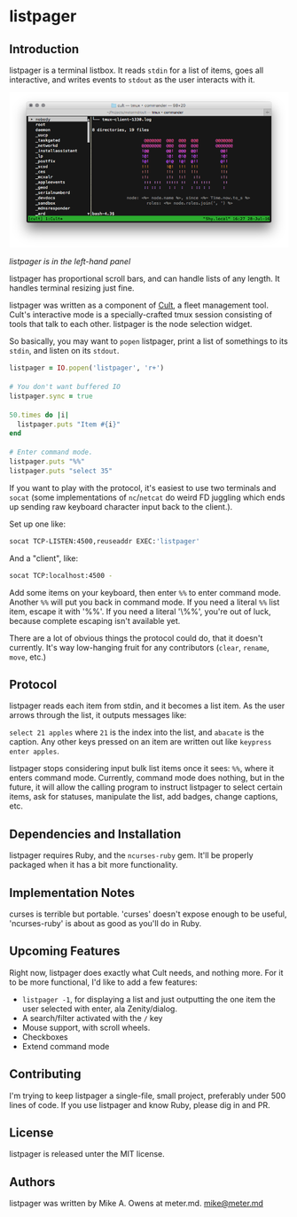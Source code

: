 # listpager

## Introduction
listpager is a terminal listbox.  It reads `stdin` for a list of items, goes all
interactive, and writes events to `stdout` as the user interacts with it.

![listpager in action](./doc/screenshot.png)

*listpager is in the left-hand panel*

listpager has proportional scroll bars, and can handle lists of any length.  It
handles terminal resizing just fine.

listpager was written as a component of [Cult][1], a fleet management tool.  Cult's
interactive mode is a specially-crafted tmux session consisting of tools that
talk to each other.  listpager is the node selection widget.

So basically, you may want to `popen` listpager, print a list of somethings to
its `stdin`, and listen on its `stdout`.

```ruby
listpager = IO.popen('listpager', 'r+')

# You don't want buffered IO
listpager.sync = true

50.times do |i|
  listpager.puts "Item #{i}"
end

# Enter command mode.
listpager.puts "%%"
listpager.puts "select 35"
```

If you want to play with the protocol, it's easiest to use two terminals and
`socat` (some implementations of `nc`/`netcat` do weird FD juggling which
ends up sending raw keyboard character input back to the client.).

Set up one like:

```bash
socat TCP-LISTEN:4500,reuseaddr EXEC:'listpager'
```

And a "client", like:
```bash
socat TCP:localhost:4500 -
```

Add some items on your keyboard, then enter `%%` to enter command mode.  Another
`%%` will put you back in command mode.  If you need a literal `%%` list item,
escape it with '\%%'.  If you need a literal '\\%%', you're out of luck, because
complete escaping isn't available yet.

There are a lot of obvious things the protocol could do, that it doesn't
currently.  It's way low-hanging fruit for any contributors (`clear`, `rename`,
`move`, etc.)

## Protocol
listpager reads each item from stdin, and it becomes a list item.  As the user
arrows through the list, it outputs messages like:

`select 21 apples` where `21` is the index into the list, and `abacate` is the
caption.  Any other keys pressed on an item are written out like
`keypress enter apples`.

listpager stops considering input bulk list items once it sees: `%%`, where it
enters command mode.  Currently, command mode does nothing, but in the future,
it will allow the calling program to instruct listpager to select certain items,
ask for statuses, manipulate the list, add badges, change captions, etc.


## Dependencies and Installation
listpager requires Ruby, and the `ncurses-ruby` gem.  It'll be properly packaged
when it has a bit more functionality.


## Implementation Notes
curses is terrible but portable.  'curses' doesn't expose enough to be useful,
'ncurses-ruby' is about as good as you'll do in Ruby.


## Upcoming Features
Right now, listpager does exactly what Cult needs, and nothing more.  For it to
be more functional, I'd like to add a few features:

  * `listpager -1`, for displaying a list and just outputting the one item the
    user selected with enter, ala Zenity/dialog.
  * A search/filter activated with the `/` key
  * Mouse support, with scroll wheels.
  * Checkboxes
  * Extend command mode


## Contributing
I'm trying to keep listpager a single-file, small project, preferably under 500
lines of code. If you use listpager and know Ruby, please dig in and PR.


## License
listpager is released unter the MIT license.


## Authors
listpager was written by Mike A. Owens at meter.md.  mike@meter.md

[1]: https://github.com/metermd/cult "Cult"

